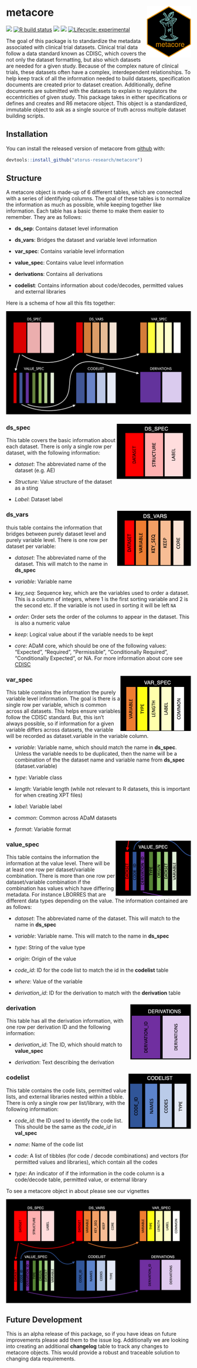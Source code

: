 
<!-- README.md is generated from README.Rmd. Please edit that file -->

# metacore <a href='https://github.com/atorus-research/metacore'><img src="man/figures/metacore.PNG" align="right" height="139"/></a>

<!-- badges: start -->
<!-- [<img src="https://img.shields.io/badge/Slack-OSTCR-blue?style=flat&logo=slack">](https://ostinclinicalresearch.slack.com) -->
[<img src="https://img.shields.io/badge/Slack-RValidationHub-blue?style=flat&logo=slack">](https://RValidationHub.slack.com)
[![R build status](https://github.com/atorus-research/metacore/workflows/R-CMD-check/badge.svg)](https://github.com/atorus-research/metacore/actions?workflow=R-CMD-check)
[<img src="https://img.shields.io/codecov/c/github/atorus-research/metacore">](https://codecov.io/gh/atorus-research/metacore)
[<img src="https://img.shields.io/badge/License-MIT-blue.svg">](https://github.com/atorus-research/metacore/blob/master/LICENSE)
[![Lifecycle: experimental](https://img.shields.io/badge/lifecycle-experimental-orange.svg)](https://lifecycle.r-lib.org/articles/stages.html#experimental-1)
<!-- badges: end -->

The goal of this package is to standardize the metadata associated with
clinical trial datasets. Clinical trial data follow a data standard
known as CDISC, which covers the not only the dataset formatting, but
also which datasets are needed for a given study. Because of the complex
nature of clinical trials, these datasets often have a complex,
interdependent relationships. To help keep track of all the information
needed to build datasets, specification documents are created prior to
dataset creation. Additionally, define documents are submitted with the
datasets to explain to regulators the eccentricities of given study.
This package takes in either specifications or defines and creates and
R6 metacore object. This object is a standardized, immutable object to
ask as a single source of truth across multiple dataset building
scripts.

## Installation

You can install the released version of metacore from
[github](https://github.com/atorus-research/metacore) with:

``` r
devtools::install_github("atorus-research/metacore")
```

## Structure

A metacore object is made-up of 6 different tables, which are connected
with a series of identifying columns. The goal of these tables is to
normalize the information as much as possible, while keeping together
like information. Each table has a basic theme to make them easier to
remember. They are as follows:

-   **ds\_sep**: Contains dataset level information

-   **ds\_vars**: Bridges the dataset and variable level information

-   **var\_spec**: Contains variable level information

-   **value\_spec**: Contains value level information

-   **derivations**: Contains all derivations

-   **codelist**: Contains information about code/decodes, permitted
    values and external libraries

Here is a schema of how all this fits together:

![](man/figures/schema-colors.png "man/figures/Metacore Schema")

### ds\_spec <img src="man/figures/labeled-ds_spec.png" align="right" height="150"/>

This table covers the basic information about each dataset. There is
only a single row per dataset, with the following information:

-   *dataset*: The abbreviated name of the dataset (e.g. AE)

-   *Structure*: Value structure of the dataset as a sting

-   *Label*: Dataset label

### ds\_vars <img src="man/figures/labeled-ds_vars.png" align="right" height="150"/>

thuis table contains the information that bridges between purely dataset
level and purely variable level. There is one row per dataset per
variable:

-   *dataset*: The abbreviated name of the dataset. This will match to
    the name in **ds\_spec**

-   *variable*: Variable name

-   *key\_seq*: Sequence key, which are the variables used to order a
    dataset. This is a column of integers, where 1 is the first sorting
    variable and 2 is the second etc. If the variable is not used in
    sorting it will be left `NA`

-   *order*: Order sets the order of the columns to appear in the
    dataset. This is also a numeric value

-   *keep*: Logical value about if the variable needs to be kept

-   *core*: ADaM core, which should be one of the following values:
    “Expected”, “Required”, “Permissible”, “Conditionally Required”,
    “Conditionally Expected”, or NA. For more information about core see
    [CDISC](https://www.cdisc.org/standards/foundational/adam)

### var\_spec <img src="man/figures/labeled-var_spec.png" align="right" height="150"/>

This table contains the information the purely variable level
information. The goal is there is a single row per variable, which is
common across all datasets. This helps ensure variables follow the CDISC
standard. But, this isn’t always possible, so if information for a given
variable differs across datasets, the variable will be recorded as
dataset.variable in the variable column.

-   *variable*: Variable name, which should match the name in
    **ds\_spec**. Unless the variable needs to be duplicated, then the
    name will be a combination of the the dataset name and variable name
    from **ds\_spec** (dataset.variable)

-   *type*: Variable class

-   *length*: Variable length (while not relevant to R datasets, this is
    important for when creating XPT files)

-   *label*: Variable label

-   *common*: Common across ADaM datasets

-   *format*: Variable format

### value\_spec <img src="man/figures/labeled-value_spec.png" align="right" height="150"/>

This table contains the information the information at the value level.
There will be at least one row per dataset/variable combination. There
is more than one row per dataset/variable combination if the combination
has values which have differing metadata. For instance LBORRES that are
different data types depending on the value. The information contained
are as follows:

-   *dataset*: The abbreviated name of the dataset. This will match to
    the name in **ds\_spec**

-   *variable*: Variable name. This will match to the name in
    **ds\_spec**

-   *type*: String of the value type

-   *origin*: Origin of the value

-   *code\_id*: ID for the code list to match the id in the **codelist**
    table

-   *where*: Value of the variable

-   *derivation\_id*: ID for the derivation to match with the
    **derivation** table

### derivation <img src="man/figures/labeled-derivation.png" align="right" height="150"/>

This table has all the derivation information, with one row per
derivation ID and the following information:

-   *derivation\_id*: The ID, which should match to **value\_spec**

-   *derivation*: Text describing the derivation

### codelist <img src="man/figures/labeled-code_list.png" align="right" height="150"/>

This table contains the code lists, permitted value lists, and external
libraries nested within a tibble. There is only a single row per
list/library, with the following information:

-   *code\_id*: the ID used to identify the code list. This should be
    the same as the *code\_id* in **val\_spec**

-   *name*: Name of the code list

-   *code*: A list of tibbles (for code / decode combinations) and
    vectors (for permitted values and libraries), which contain all the
    codes

-   *type*: An indicator of if the information in the code column is a
    code/decode table, permitted value, or external library

To see a metacore object in about please see our vignettes

![](man/figures/labeled-schema.png "man/figures/Metacore Schema")

## Future Development

This is an alpha release of this package, so if you have ideas on future
improvements please add them to the issue log. Additionally we are
looking into creating an additional **changelog** table to track any
changes to metacore objects. This would provide a robust and traceable
solution to changing data requirements.
